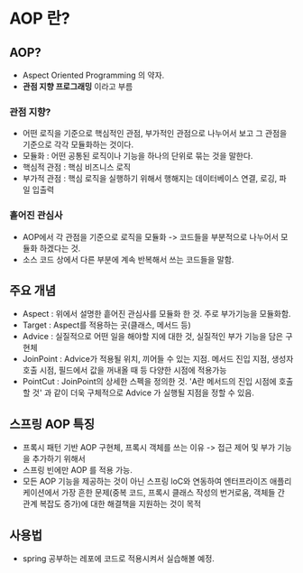 # AOP 란?
## AOP?
- Aspect Oriented Programming 의 약자. 
- <b>관점 지향 프로그래밍</b> 이라고 부름
### 관점 지향?
- 어떤 로직을 기준으로 핵심적인 관점, 부가적인 관점으로 나누어서 보고 그 관점을 기준으로 각각 모듈화하는 것이다.
- 모듈화 : 어떤 공통된 로직이나 기능을 하나의 단위로 묶는 것을 말한다.
- 핵심적 관점 : 핵심 비즈니스 로직
- 부가적 관점 : 핵심 로직을 실행하기 위해서 행해지는 데이터베이스 연결, 로깅, 파일 입출력

### 흩어진 관심사
- AOP에서 각 관점을 기준으로 로직을 모듈화 -> 코드들을 부분적으로 나누어서 모듈화 하겠다는 것.
- 소스 코드 상에서 다른 부분에 계속 반복해서 쓰는 코드들을 말함.
## 주요 개념
- Aspect : 위에서 설명한 흩어진 관심사를 모듈화 한 것. 주로 부가기능을 모듈화함.
- Target : Aspect를 적용하는 곳(클래스, 메서드 등)
- Advice : 실질적으로 어떤 일을 해야할 지에 대한 것, 실질적인 부가 기능을 담은 구현체
- JoinPoint : Advice가 적용될 위치, 끼어들 수 있는 지점. 메서드 진입 지점, 생성자 호출 시점, 필드에서 값을 꺼내올 때 등 다양한 시점에 적용가능
- PointCut : JoinPoint의 상세한 스펙을 정의한 것. 'A란 메서드의 진입 시점에 호출할 것' 과 같이 더욱 구체적으로 Advice 가 실행될 지점을 정할 수 있음.

## 스프링 AOP 특징
- 프록시 패턴 기반 AOP 구현체, 프록시 객체를 쓰는 이유 -> 접근 제어 및 부가 기능을 추가하기 위해서
- 스프링 빈에만 AOP 를 적용 가능.
- 모든 AOP 기능을 제공하는 것이 아닌 스프링 loC와 연동하여 엔터프라이즈 애플리케이션에서 가장 흔한 문제(중복 코드, 프록시 클래스 작성의 번거로움, 객체들 간 관계 복잡도 증가)에 대한 해결책을 지원하는 것이 목적

## 사용법
- spring 공부하는 레포에 코드로 적용시켜서 실습해볼 예정.